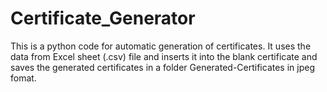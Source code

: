# Certificate_Generator
This is a python code for automatic generation of certificates.
It uses the data from Excel sheet (.csv) file and inserts it into the blank certificate and saves the generated certificates in a folder Generated-Certificates in jpeg fomat.
